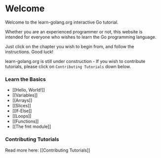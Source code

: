 # Welcome

Welcome to the learn-golang.org interactive Go tutorial. 

Whether you are an experienced programmer or not, this website is intended for everyone who wishes to learn the Go programming language.

Just click on the chapter you wish to begin from, and follow the instructions. Good luck!

learn-golang.org is still under construction - If you wish to contribute tutorials, please click on `Contributing Tutorials` down below.

### Learn the Basics

- [[Hello, World!]]
- [[Variables]]
- [[Arrays]]
- [[Slices]]
- [[If-Else]]
- [[Loops]]
- [[Functions]]
- [[The fmt module]]

### Contributing Tutorials

Read more here: [[Contributing Tutorials]]


